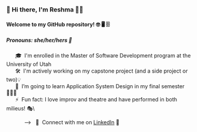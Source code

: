 ### 👋 Hi there, I'm Reshma 👩🏻 
#### Welcome to my GitHub repository! 🤓 🖥️ 🗄️
##### *Pronouns: she/her/hers* 🌈


   &nbsp;&nbsp;&nbsp;&nbsp;&nbsp;&nbsp;🎓 &nbsp;I'm enrolled in the Master of Software Development program at the University of Utah\
   &nbsp;&nbsp;&nbsp;&nbsp;&nbsp;&nbsp;🛠️ &nbsp;I'm actively working on my capstone project (and a side project or two)💡\
   &nbsp;&nbsp;&nbsp;&nbsp;&nbsp;&nbsp;📲 &nbsp;I’m going to learn Application System Design in my final semester 👩🏻‍💻\
   &nbsp;&nbsp;&nbsp;&nbsp;&nbsp;&nbsp;⚡ &nbsp;Fun fact: I love improv and theatre and have performed in both milieus! 🎭\

   
   &nbsp;&nbsp;&nbsp;&nbsp;&nbsp;&nbsp;&nbsp;&nbsp;&nbsp;&nbsp;&nbsp;&nbsp;--> &nbsp;&nbsp;👥 &nbsp;Connect with me on [LinkedIn](https://www.linkedin.com/in/reshma-raghavan-03038821b) 💬
